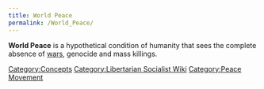 ```yaml
---
title: World Peace
permalink: /World_Peace/
---
```


**World Peace** is a hypothetical condition of humanity that sees the
complete absence of [wars](War.md "wikilink"), genocide and mass killings.

[Category:Concepts](Category:Concepts.md "wikilink") [Category:Libertarian
Socialist Wiki](Category:Libertarian_Socialist_Wiki.md "wikilink")
[Category:Peace Movement](Category:Peace_Movement.md "wikilink")